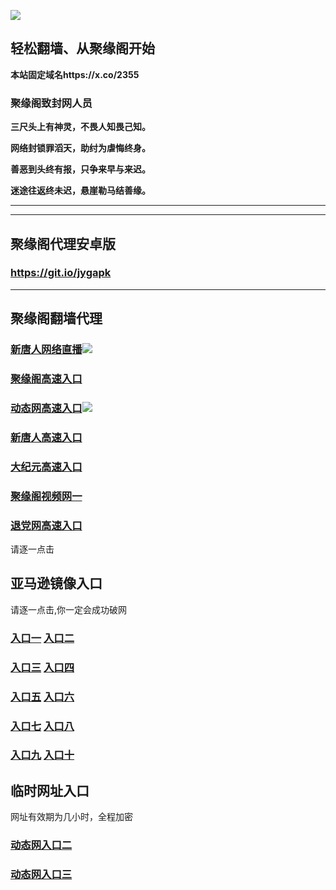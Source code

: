 
![](https://raw.githubusercontent.com/hao369/a/master/j.jpg)



## 轻松翻墙、从聚缘阁开始

**本站固定域名https://x.co/2355**

### 聚缘阁致封网人员

**三尺头上有神灵，不畏人知畏己知。**

**网络封锁罪滔天，助纣为虐悔终身。**

**善恶到头终有报，只争来早与来迟。**

**迷途往返终未迟，悬崖勒马结善缘。**





***







***


##  聚缘阁代理安卓版

### https://git.io/jygapk


***


## 聚缘阁翻墙代理 

### [新唐人网络直播](https://jzlbaru5y5.execute-api.us-east-2.amazonaws.com/2547788l-09)![](https://raw.githubusercontent.com/hao369/a/master/jygtj.gif)

### [聚缘阁高速入口](https://ygvczou6zc.execute-api.us-east-2.amazonaws.com/254878ju7)

### [动态网高速入口]( https://wv2v5mxxdi.execute-api.us-east-2.amazonaws.com/ko998yh/?id=2)![](https://raw.githubusercontent.com/hao369/a/master/jygdl.gif)


### [新唐人高速入口]( https://wv2v5mxxdi.execute-api.us-east-2.amazonaws.com/ko998yh/?id=5)

### [大纪元高速入口]( https://wv2v5mxxdi.execute-api.us-east-2.amazonaws.com/ko998yh/?id=7)

### [聚缘阁视频网一]( https://rtly9mkx4d.execute-api.us-east-2.amazonaws.com/21475699-o)

### [退党网高速入口]( https://wv2v5mxxdi.execute-api.us-east-2.amazonaws.com/ko998yh/?id=8)

请逐一点击

## 亚马逊镜像入口 

请逐一点击,你一定会成功破网

### **[入口一](https://s3-ap-southeast-2.amazonaws.com/jyg1/jyg.html)** **[入口二]( https://s3.eu-west-2.amazonaws.com/jyg2/jyg.html)**


### **[入口三](https://s3.eu-central-1.amazonaws.com/jyg3/jyg.html)**  **[入口四](https://s3-ap-southeast-1.amazonaws.com/jyg4/jyg.html)**

### **[入口五](https://s3.ap-south-1.amazonaws.com/jyg5/jyg.html)**  **[入口六](https://s3-us-west-1.amazonaws.com/jyg6/jyg.html)**


###  **[入口七](https://s3-us-west-2.amazonaws.com/jyg7/jyg.html)**  **[入口八](https://s3-eu-west-1.amazonaws.com/jyg8/jyg.html)**


###  **[入口九](https://s3-ap-northeast-1.amazonaws.com/jyg9/jyg.html)**  **[入口十](https://s3.amazonaws.com/dtw/jyg.html)**



## 临时网址入口 

网址有效期为几小时，全程加密

### [动态网入口二](https://x.co/ddg)

### [动态网入口三](https://x.co/ddf)



